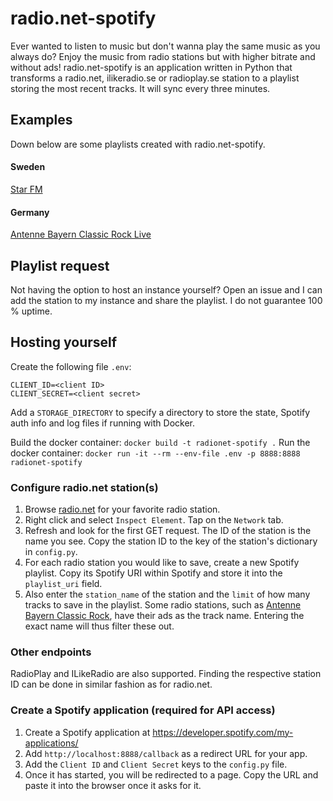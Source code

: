 radio.net-spotify
=================

Ever wanted to listen to music but don't wanna play the same music as you always do? Enjoy the music from radio stations but with higher bitrate and without ads!
radio.net-spotify is an application written in Python that transforms a radio.net, ilikeradio.se or radioplay.se station to a playlist storing the most recent tracks. It will sync every three minutes.

## Examples
Down below are some playlists created with radio.net-spotify.

#### Sweden
[Star FM](https://open.spotify.com/user/aspen71449/playlist/4Jr3WeBQNvoikBgrYULwDS?si=5eb1kRf0QimAT9J8uiVHtw)

#### Germany
[Antenne Bayern Classic Rock Live](https://open.spotify.com/user/aspen71449/playlist/6IMRUAc8RBz0sLLvyJDy2j?si=E4kg2FOiRtavuqcSH-ytvw)

## Playlist request
Not having the option to host an instance yourself? Open an issue and I can add the station to my instance and share the playlist. I do not guarantee 100 % uptime.

## Hosting yourself

Create the following file `.env`:
```
CLIENT_ID=<client ID>
CLIENT_SECRET=<client secret>
```

Add a `STORAGE_DIRECTORY` to specify a directory to store the state, Spotify auth info and log files if running with Docker.

Build the docker container: `docker build -t radionet-spotify .`
Run the docker container: `docker run -it --rm --env-file .env -p 8888:8888 radionet-spotify`

### Configure radio.net station(s)
1. Browse [radio.net](https://radio.net) for your favorite radio station.
2. Right click and select `Inspect Element`. Tap on the `Network` tab.
3. Refresh and look for the first GET request. The ID of the station is the name you see. Copy the station ID to the key of the station's dictionary in `config.py`.
4. For each radio station you would like to save, create a new Spotify playlist. Copy its Spotify URI within Spotify and store it into the `playlist_uri` field.
5. Also enter the `station_name` of the station and the `limit` of how many tracks to save in the playlist. Some radio stations, such as [Antenne Bayern Classic Rock](http://antenneclassicrock.radio.net/), have their ads as the track name. Entering the exact name will thus filter these out.

### Other endpoints
RadioPlay and ILikeRadio are also supported. Finding the respective station ID can be done in similar fashion as for radio.net.

### Create a Spotify application (required for API access)
1. Create a Spotify application at https://developer.spotify.com/my-applications/
2. Add `http://localhost:8888/callback` as a redirect URL for your app.
3. Add the `Client ID` and `Client Secret` keys to the `config.py` file.
4. Once it has started, you will be redirected to a page. Copy the URL and paste it into the browser once it asks for it.
